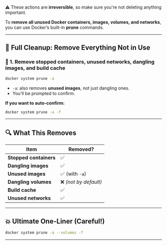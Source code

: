 ⚠️ These actions are **irreversible**, so make sure you're not deleting anything important.

To **remove all unused Docker containers, images, volumes, and networks**, you can use Docker’s built-in **prune**
commands.

---

## 🧹 Full Cleanup: Remove Everything Not in Use

### 🧼 1. **Remove stopped containers, unused networks, dangling images, and build cache**

```bash
docker system prune -a
```

* `-a`: also removes **unused images**, not just dangling ones.
* You'll be prompted to confirm.

**If you want to auto-confirm:**

```bash
docker system prune -a -f
```

---

## 🔍 What This Removes

| Item                   | Removed?             |
|------------------------|----------------------|
| **Stopped containers** | ✅                    |
| **Dangling images**    | ✅                    |
| **Unused images**      | ✅ (with `-a`)        |
| **Dangling volumes**   | ❌ *(not by default)* |
| **Build cache**        | ✅                    |
| **Unused networks**    | ✅                    |

---

## 💥 Ultimate One-Liner (Careful!)

```bash
docker system prune -a --volumes -f
```

---

